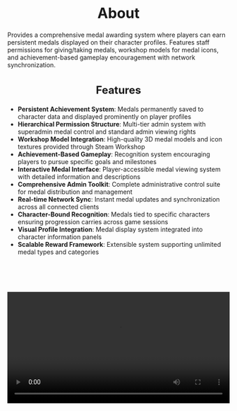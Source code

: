 <h1 style="text-align:center; font-size:2rem; font-weight:bold;">About</h1>

Provides a comprehensive medal awarding system where players can earn persistent medals displayed on their character profiles. Features staff permissions for giving/taking medals, workshop models for medal icons, and achievement-based gameplay encouragement with network synchronization.

<h2 style="text-align:center; font-size:1.5rem; font-weight:bold;">Features</h2>

- **Persistent Achievement System**: Medals permanently saved to character data and displayed prominently on player profiles
- **Hierarchical Permission Structure**: Multi-tier admin system with superadmin medal control and standard admin viewing rights
- **Workshop Model Integration**: High-quality 3D medal models and icon textures provided through Steam Workshop
- **Achievement-Based Gameplay**: Recognition system encouraging players to pursue specific goals and milestones
- **Interactive Medal Interface**: Player-accessible medal viewing system with detailed information and descriptions
- **Comprehensive Admin Toolkit**: Complete administrative control suite for medal distribution and management
- **Real-time Network Sync**: Instant medal updates and synchronization across all connected clients
- **Character-Bound Recognition**: Medals tied to specific characters ensuring progression carries across game sessions
- **Visual Profile Integration**: Medal display system integrated into character information panels
- **Scalable Reward Framework**: Extensible system supporting unlimited medal types and categories

<br><br>

<p align="center">
  <video width="1200" style="max-width:100%; margin-bottom: 40px; margin-top: 20px;" controls>
    <source src="https://bleonheart.github.io/assets/medals.mp4" type="video/mp4">
    Your browser does not support the video tag.
  </video>
</p>

<br><br>
